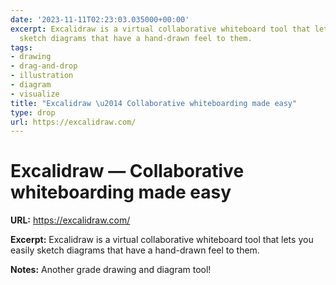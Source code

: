 ```yaml
---
date: '2023-11-11T02:23:03.035000+00:00'
excerpt: Excalidraw is a virtual collaborative whiteboard tool that lets you easily
  sketch diagrams that have a hand-drawn feel to them.
tags:
- drawing
- drag-and-drop
- illustration
- diagram
- visualize
title: "Excalidraw \u2014 Collaborative whiteboarding made easy"
type: drop
url: https://excalidraw.com/
---
```


# Excalidraw — Collaborative whiteboarding made easy

**URL:** https://excalidraw.com/

**Excerpt:** Excalidraw is a virtual collaborative whiteboard tool that lets you easily sketch diagrams that have a hand-drawn feel to them.

**Notes:**
Another grade drawing and diagram tool!
